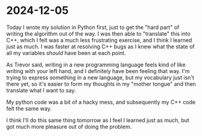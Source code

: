 # 2024-12-05

Today I wrote my solution in Python first, just to get the "hard part" of writing the algorithm out of the way. I was then able to "translate" this into C++, which I felt was a much less frustrating exercise, and I think I learned just as much. I was faster at resolving C++ bugs as I knew what the state of all my variables _should_ have been at each point. 

As Trevor said, writing in a new programming language feels kind of like writing with your left hand, and I definitely have been feeling that way. I'm trying to express something in a new language, but my vocabulary just isn't there yet, so it's easier to form my thoughts in my "mother tongue" and then translate what I want to say. 

My python code was a bit of a hacky mess, and subsequently my C++ code felt the same way.

I think I'll do this same thing tomorrow as I feel I learned just as much, but got much more pleasure out of doing the problem.
